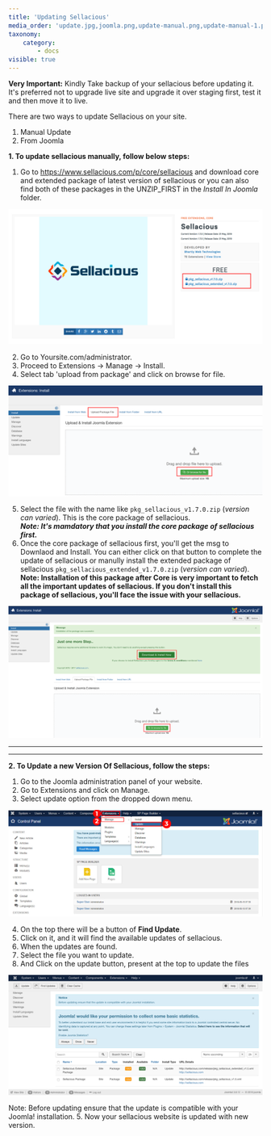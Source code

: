 ```yaml
---
title: 'Updating Sellacious'
media_order: 'update.jpg,joomla.png,update-manual.png,update-manual-1.png,update-manual-2.png'
taxonomy:
    category:
        - docs
visible: true
---
```


**Very Important:** 
Kindly Take backup of your sellacious before updating it. 
It's preferred not to upgrade live site and upgrade it over staging first, test it and then move it to live.

There are two ways to update Sellacious on your site.
1. Manual Update
2. From Joomla

**1. To update sellacious manually, follow below steps:**

1. Go to https://www.sellacious.com/p/core/sellacious and download core and extended package of latest version of sellacious or you can also find both of these packages in the UNZIP_FIRST in the _Install In Joomla_ folder.

![](update-manual.png)

2. Go to Yoursite.com/administrator. 
3. Proceed to Extensions -> Manage -> Install.
4. Select tab 'upload from package' and click on browse for file.

![](update-manual-1.png)

5. Select the file with the name like `pkg_sellacious_v1.7.0.zip` (_version can varied_). This is the core package of sellacious.<br>_**Note: It's mamdatory that you install the core package of sellacious first.**_
6. Once the core package of sellacious first, you'll get the msg to Downlaod and Install. You can either click on that button to complete the update of sellacious or  manully install the extended package of sellacious `pkg_sellacious_extended_v1.7.0.zip` (_version can varied_).<br>**Note: Installation of this package after Core is very important to fetch all the important updates of sellacious. If you don't install this package of sellacious, you'll face the issue with your sellacious.**

![](update-manual-2.png)

---
---

**2. To Update a new Version Of Sellacious, follow the steps:**

1. Go to the Joomla administration panel of your website.
2. Go to Extensions and click on Manage.
3. Select update option from the dropped down menu.

![](update.jpg)

4. On the top there will be a button of **Find Update**.
5. Click on it, and it will find the available updates of sellacious.
6. When the updates are found.
7. Select the file you want to update.
8. And Click on the update button, present at the top to update the files

![](joomla.png)

Note: Before updating ensure that the update is compatible with your Joomla! installation.
5. Now your sellacious website is updated with new version.